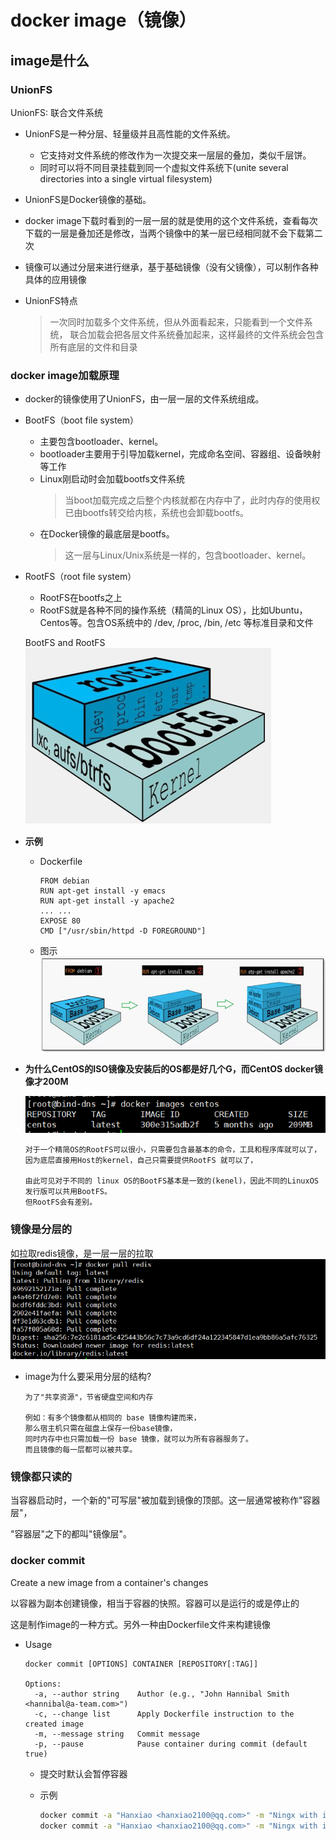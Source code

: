 docker image（镜像）
==

## image是什么
### UnionFS
UnionFS: 联合文件系统


* UnionFS是一种分层、轻量级并且高性能的文件系统。
    * 它支持对文件系统的修改作为一次提交来一层层的叠加，类似千层饼。
    * 同时可以将不同目录挂载到同一个虚拟文件系统下(unite several directories into a single virtual filesystem)
* UnionFS是Docker镜像的基础。
* docker image下载时看到的一层一层的就是使用的这个文件系统，查看每次下载的一层是叠加还是修改，当两个镜像中的某一层已经相同就不会下载第二次
* 镜像可以通过分层来进行继承，基于基础镜像（没有父镜像），可以制作各种具体的应用镜像

* UnionFS特点
    >一次同时加载多个文件系统，但从外面看起来，只能看到一个文件系统，
     联合加载会把各层文件系统叠加起来，这样最终的文件系统会包含所有底层的文件和目录
### docker image加载原理
* docker的镜像使用了UnionFS，由一层一层的文件系统组成。
* BootFS（boot file system）
    * 主要包含bootloader、kernel。
    * bootloader主要用于引导加载kernel，完成命名空间、容器组、设备映射等工作
    * Linux刚启动时会加载bootfs文件系统
        >当boot加载完成之后整个内核就都在内存中了，此时内存的使用权已由bootfs转交给内核，系统也会卸载bootfs。
    * 在Docker镜像的最底层是bootfs。
        >这一层与Linux/Unix系统是一样的，包含bootloader、kernel。
 
* RootFS（root file system）
    * RootFS在bootfs之上
    * RootFS就是各种不同的操作系统（精简的Linux OS），比如Ubuntu，Centos等。包含OS系统中的 /dev, /proc, /bin, /etc 等标准目录和文件
    
    BootFS and RootFS  
    ![](../image/docker_image_BootFS_RootFS.png)


* **示例**

    * Dockerfile
        ```text
        FROM debian
        RUN apt-get install -y emacs
        RUN apt-get install -y apache2
        ... ...
        EXPOSE 80
        CMD ["/usr/sbin/httpd -D FOREGROUND"]
        ```
    
    * 图示
    ![](../image/docker_image_load_step.png)
    
* **为什么CentOS的ISO镜像及安装后的OS都是好几个G，而CentOS docker镜像才200M**
    
    ![](../image/docker_images_centos_size.png)

    ```text
    对于一个精简OS的RootFS可以很小，只需要包含最基本的命令，工具和程序库就可以了，
    因为底层直接用Host的kernel，自己只需要提供RootFS 就可以了，
    
    由此可见对于不同的 linux OS的BootFS基本是一致的(kenel)，因此不同的LinuxOS发行版可以共用BootFS。
    但RootFS会有差别。
    ```

### 镜像是分层的
如拉取redis镜像，是一层一层的拉取
![](../image/docker_image_layer.png)

* image为什么要采用分层的结构?
    ```text
    为了"共享资源"，节省硬盘空间和内存
    
    例如：有多个镜像都从相同的 base 镜像构建而来，
    那么宿主机只需在磁盘上保存一份base镜像，
    同时内存中也只需加载一份 base 镜像，就可以为所有容器服务了。
    而且镜像的每一层都可以被共享。
    ```

### 镜像都只读的
当容器启动时，一个新的"可写层"被加载到镜像的顶部。这一层通常被称作"容器层"，

"容器层"之下的都叫"镜像层"。

### docker commit
Create a new image from a container's changes

以容器为副本创建镜像，相当于容器的快照。容器可以是运行的或是停止的

这是制作image的一种方式。另外一种由Dockerfile文件来构建镜像

* Usage
    ```text
    docker commit [OPTIONS] CONTAINER [REPOSITORY[:TAG]]
    
    Options:
      -a, --author string    Author (e.g., "John Hannibal Smith <hannibal@a-team.com>")
      -c, --change list      Apply Dockerfile instruction to the created image
      -m, --message string   Commit message
      -p, --pause            Pause container during commit (default true)
    ```
    * 提交时默认会暂停容器
    
    * 示例
        ```bash
        docker commit -a "Hanxiao <hanxiao2100@qq.com>" -m "Ningx with install vim" 容器ID或容器名 mynginx:1.1
        docker commit -a "Hanxiao <hanxiao2100@qq.com>" -m "Ningx with install vim" 容器ID或容器名 mynginx:latest
        ```